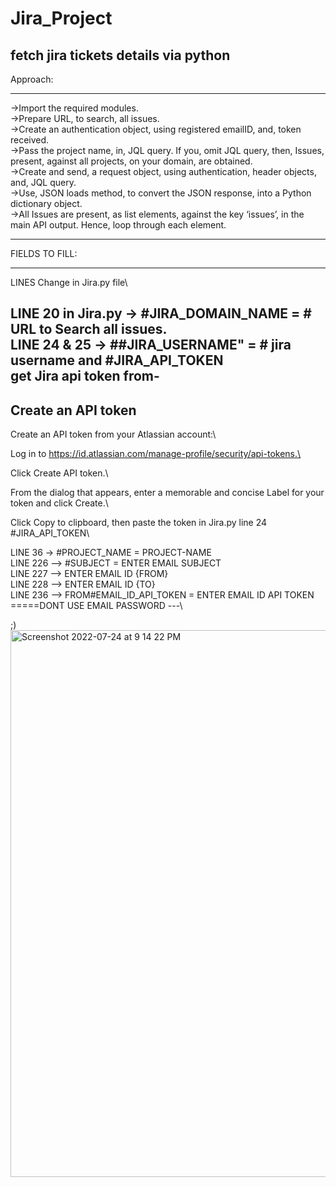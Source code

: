 # Jira_Project
fetch jira tickets details via python
---------------------
Approach:
_____________________
->Import the required modules.\
->Prepare URL, to search, all issues.\
->Create an authentication object, using registered emailID, and, token received.\
->Pass the project name, in, JQL query. If you, omit JQL query, then, Issues, present, against all projects, on your domain, are obtained.\
->Create and send, a request object, using authentication, header objects, and, JQL query.\
->Use, JSON loads method, to convert the JSON response, into a Python dictionary object.\
->All Issues are present, as list elements, against the key ‘issues’, in the main API output. Hence, loop through each element.
______________________________________________________________________________________________________________

FIELDS TO FILL:
__________________
LINES Change in Jira.py file\

LINE 20 in Jira.py -> #JIRA_DOMAIN_NAME = # URL to Search all issues.\
LINE 24 & 25 -> ##JIRA_USERNAME" = # jira username and #JIRA_API_TOKEN \
get Jira api token from-
-----------------------
Create an API token
-----------------------
Create an API token from your Atlassian account:\

Log in to https://id.atlassian.com/manage-profile/security/api-tokens.\

Click Create API token.\

From the dialog that appears, enter a memorable and concise Label for your token and click Create.\

Click Copy to clipboard, then paste the token in Jira.py line 24 #JIRA_API_TOKEN\


LINE 36 -> #PROJECT_NAME = PROJECT-NAME \
LINE  226 --> #SUBJECT = ENTER EMAIL SUBJECT\
LINE 227 --> ENTER EMAIL ID {FROM}\
LINE 228 --> ENTER EMAIL ID {TO}\
LINE 236 --> FROM#EMAIL_ID_API_TOKEN = ENTER EMAIL ID API TOKEN \
=====DONT USE EMAIL PASSWORD ---\

;)<img width="875" alt="Screenshot 2022-07-24 at 9 14 22 PM" src="https://user-images.githubusercontent.com/83405207/180655225-bcc18e49-a123-4b98-b310-5e51e1668cb9.png">


